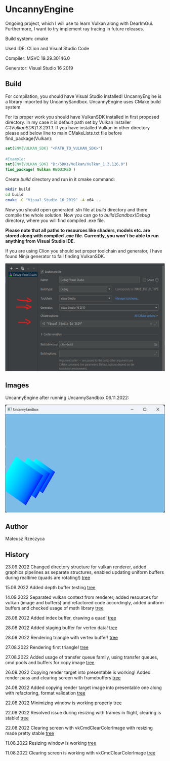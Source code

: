 
# UncannyEngine

Ongoing project, which I will use to learn Vulkan along with DearImGui.
Furthermore, I want to try implement ray tracing in future releases.

Build system: cmake

Used IDE: CLion and Visual Studio Code

Compiler: MSVC 19.29.30146.0

Generator: Visual Studio 16 2019

## Build

For compilation, you should have Visual Studio installed! UncannyEngine is a library imported by UncannySandbox.
UncannyEngine uses CMake build system.

For its proper work you should have VulkanSDK installed in first proposed
directory. In my case it is default path set by Vulkan Installer *C:\VulkanSDK\1.3.231.1*.
If you have installed Vulkan in other directory please add below line to main CMakeLists.txt file before
find_package(Vulkan):

```cmake
set(ENV{VULKAN_SDK} "<PATH_TO_VULKAN_SDK>")

#Example:
set(ENV{VULKAN_SDK} "D:/SDKs/Vulkan/Vulkan_1.3.126.0")
find_package( Vulkan REQUIRED )
```

Create *build* directory and run in it cmake command:

```bash
mkdir build
cd build
cmake -G "Visual Studio 16 2019" -A x64 ..
```

Now you should open generated .sln file at *build* directory and there compile the whole solution. Now you can go to
*build\Sandbox\Debug* directory, where you will find compiled .exe file.

**Please note that all  paths to resources like shaders, models etc. are stored along with compiled .exe file.
Currently, you won't be able to run anything from Visual Studio IDE.**

If you are using Clion you should set proper toolchain and generator, I have found Ninja generator to fail finding
VulkanSDK.

<p align="center">
  <img width="650" height="340" src="doc/img/clion_cmake_configuration.png" alt="">
</p>

## Images

UncannyEngine after running UncannySandbox 06.11.2022:

<p align="center">
  <img width="650" height="340" src="doc/img/quads_rotating_06_11_2022.png" alt="">
</p>

## Author

Mateusz Rzeczyca

## History

23.09.2022 Changed directory structure for vulkan renderer, added graphics pipelines as separate structures, enabled updating uniform buffers during realtime (quads are rotating!) [tree](https://github.com/Mregussek/UncannyEngine/tree/ca783827f612787c6a9f741ddca847173e5aebac)

15.09.2022 Added depth buffer testing [tree](https://github.com/Mregussek/UncannyEngine/tree/15f421038d9e43888cf33ab389998af6be9983a0)

14.09.2022 Separated vulkan context from renderer, added resources for vulkan (image and buffers) and refactored code accordingly, added uniform buffers and checked usage of math library [tree](https://github.com/Mregussek/UncannyEngine/tree/94bc7b9b5bd0923bb5100e673b3846793862a1e2)

28.08.2022 Added index buffer, drawing a quad! [tree](https://github.com/Mregussek/UncannyEngine/tree/c6368d8cf7f02dd3ff31681c89484223453ec087)

28.08.2022 Added staging buffer for vertex data! [tree](https://github.com/Mregussek/UncannyEngine/tree/754b43268619131bc14fab726278598f2e3005a9)

28.08.2022 Rendering triangle with vertex buffer! [tree](https://github.com/Mregussek/UncannyEngine/tree/bf62523a37b0a4af7c6580fe2d45fb063d35fb23)

27.08.2022 Rendering first triangle! [tree](https://github.com/Mregussek/UncannyEngine/tree/25fbcd56292f56d41262c9bc9cd02a4450a88483)

27.08.2022 Added usage of transfer queue family, using transfer queues, cmd pools and buffers for copy image [tree](https://github.com/Mregussek/UncannyEngine/tree/eb39e1468d790c4c91a257300b7737f51db69f98)

26.08.2022 Copying render target into presentable is working! Added render pass and clearing screen with framebuffers [tree](https://github.com/Mregussek/UncannyEngine/tree/0147d1343fceb27527e046734fd5ee41fc94988e)

24.08.2022 Added copying render target image into presentable one along with refactoring, format validation [tree](https://github.com/Mregussek/UncannyEngine/tree/295f5cf22c8870677da0d7065e2d3e8d880a3e1c)

22.08.2022 Minimizing window is working properly [tree](https://github.com/Mregussek/UncannyEngine/tree/fa7adc5e0d8fc2c3b31545306a5fbec942b51606)

22.08.2022 Resolved issue during resizing with frames in flight, clearing is stable! [tree](https://github.com/Mregussek/UncannyEngine/tree/cfa00b9c0c286e6bf4edfb741e64ddce43e30cbd)

22.08.2022 Clearing screen with vkCmdClearColorImage with resizing made pretty stable [tree](https://github.com/Mregussek/UncannyEngine/tree/5fff1785a408d2839e26bc89e78152623433e80d)

11.08.2022 Resizing window is working [tree](https://github.com/Mregussek/UncannyEngine/tree/16ac43f74d5b142c6cd3aee21abf35130501a6fe)

11.08.2022 Clearing screen is working with vkCmdClearColorImage [tree](https://github.com/Mregussek/UncannyEngine/tree/3a75c1a14a187e0e75f51a2a607439b0a95d1a11)
